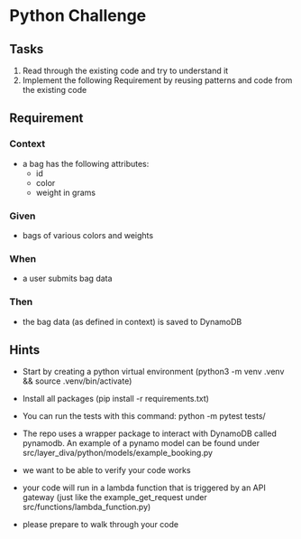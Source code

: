 # Python Challenge
## Tasks
1. Read through the existing code and try to understand it
2. Implement the following Requirement by reusing patterns and code from the existing code
## Requirement
### Context
- a bag has the following attributes:
  - id
  - color
  - weight in grams
### Given
- bags of various colors and weights
### When
- a user submits bag data
### Then
- the bag data (as defined in context) is saved to DynamoDB

## Hints
- Start by creating a python virtual environment (python3 -m venv .venv && source .venv/bin/activate)
- Install all packages (pip install -r requirements.txt)
- You can run the tests with this command: python -m pytest tests/
- The repo uses a wrapper package to interact with DynamoDB called pynamodb. An example of a pynamo model can be found under src/layer_diva/python/models/example_booking.py
- we want to be able to verify your code works
- your code will run in a lambda function that is triggered by an API gateway (just like the example_get_request under src/functions/lambda_function.py)

- please prepare to walk through your code